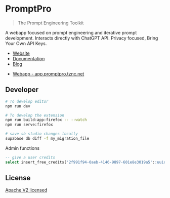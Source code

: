 # PromptPro

> The Prompt Engineering Toolkit

A webapp focused on prompt engineering and iterative prompt development. Interacts directly with ChatGPT API. Privacy focused, Bring Your Own API Keys.

- [Website](https://promptpro.tznc.net)
- [Documentation](https://promptpro.tznc.net/docs)
- [Blog](https://promptpro.tznc.net/blog)
<!-- - [Blog](https://promptpro.tznc.net/blog) -->
- [Webapp - app.promptpro.tznc.net](https://app.promptpro.tznc.net)

## Developer

```bash
# To develop editor
npm run dev

# To develop the extension
npm run build:app:firefox -- --watch
npm run serve:firefox

# save sb studio changes locally
supabase db diff -f my_migration_file
```

Admin functions

```sql
-- give a user credits
select insert_free_credits('2f991f94-0aeb-4146-9897-601e8e3019a5'::uuid, 123);
```

## License

[Apache V2 licensed](./LICENSE)
